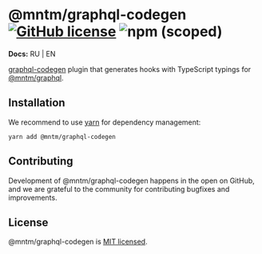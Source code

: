 # @mntm/graphql-codegen [![GitHub license](https://img.shields.io/badge/license-MIT-blue.svg)](https://github.com/maxi-team/graphql/blob/master/LICENSE) ![npm (scoped)](https://img.shields.io/npm/v/@mntm/graphql-codegen)

**Docs:** RU | EN

[graphql-codegen](https://github.com/dotansimha/graphql-code-generator) plugin that generates hooks with TypeScript typings for [@mntm/graphql](https://github.com/maxi-team/graphql).

## Installation

We recommend to use [yarn](https://classic.yarnpkg.com/en/docs/install/) for dependency management:

```shell
yarn add @mntm/graphql-codegen
```

## Contributing

Development of @mntm/graphql-codegen happens in the open on GitHub, and we are grateful to the community for contributing bugfixes and improvements.

## License

@mntm/graphql-codegen is [MIT licensed](./LICENSE).
